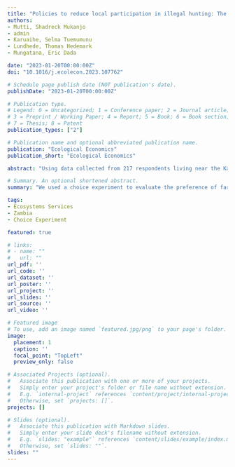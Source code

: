 ```yaml
---
title: "Policies to reduce local participation in illegal hunting: The case of Kafue National Park in Zambia"
authors:
- Mutti, Shadreck Mukanjo
- admin
- Karuaihe, Selma Tuemumunu
- Lundhede, Thomas Hedemark
- Mungatana, Eric Dada

date: "2023-01-20T00:00:00Z"
doi: "10.1016/j.ecolecon.2023.107762"

# Schedule page publish date (NOT publication's date).
publishDate: "2023-01-20T00:00:00Z"

# Publication type.
# Legend: 0 = Uncategorized; 1 = Conference paper; 2 = Journal article;
# 3 = Preprint / Working Paper; 4 = Report; 5 = Book; 6 = Book section;
# 7 = Thesis; 8 = Patent
publication_types: ["2"]

# Publication name and optional abbreviated publication name.
publication: "Ecological Economics"
publication_short: "Ecological Economics"

abstract: "Using data collected from 217 respondents living near the Kafue National Park in Zambia, we assess how households value alternative policy interventions aimed at minimizing poaching. Building on the current debate on community-based wildlife conservation policy, we presented households with different combinations of agroinputs packs donation, access to a micro-credit facility and donation of dairy cows for milking. These were proposed as alternative policy interventions to compliment the traditional command and control policy framework, implemented through a rise in frequency of game patrols and increase in minimum jail sentences for poaching offenses. We use a discrete choice experiment to estimate policy preferences and potential trade-offs between poaching and proposed alternative policy instruments. Our findings show that increase in each of the proposed interventions could significantly contribute to the well-being of respondents, potentially reducing the number of hunting trips a poacher would make per month. Similarly, a rise in the deterrent interventions have significant, but weak effect on respondents' choice to poach. The above carrot and stick instruments could be deferentially applied based on cost and effectiveness of each combination to achieve desired goals"

# Summary. An optional shortened abstract.
summary: "We used a choice experiment to evaluate the preference of farmers for alternatives to poaching to guide conservation management actions"

tags:
- Ecosystems Services
- Zambia
- Choice Experiment

featured: true

# links:
# - name: ""
#   url: ""
url_pdf: ''
url_code: ''
url_dataset: ''
url_poster: ''
url_project: ''
url_slides: ''
url_source: ''
url_video: ''

# Featured image
# To use, add an image named `featured.jpg/png` to your page's folder. 
image:
  placement: 1
  caption: ''
  focal_point: "TopLeft"
  preview_only: false

# Associated Projects (optional).
#   Associate this publication with one or more of your projects.
#   Simply enter your project's folder or file name without extension.
#   E.g. `internal-project` references `content/project/internal-project/index.md`.
#   Otherwise, set `projects: []`.
projects: []

# Slides (optional).
#   Associate this publication with Markdown slides.
#   Simply enter your slide deck's filename without extension.
#   E.g. `slides: "example"` references `content/slides/example/index.md`.
#   Otherwise, set `slides: ""`.
slides: ""
---
```

 









